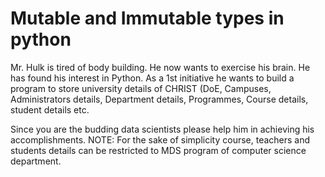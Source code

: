 # Mutable and Immutable types in python

Mr. Hulk is tired of body building. He now wants to exercise his brain. He has found his interest in Python.
As a 1st initiative he wants to build a program to store university details of CHRIST (DoE, Campuses, Administrators details, Department details, Programmes, Course details, student details etc. 

Since you are the budding data scientists please help him in achieving his accomplishments. 
NOTE: For the sake of simplicity course, teachers and students details can be restricted to MDS program of computer science department.
